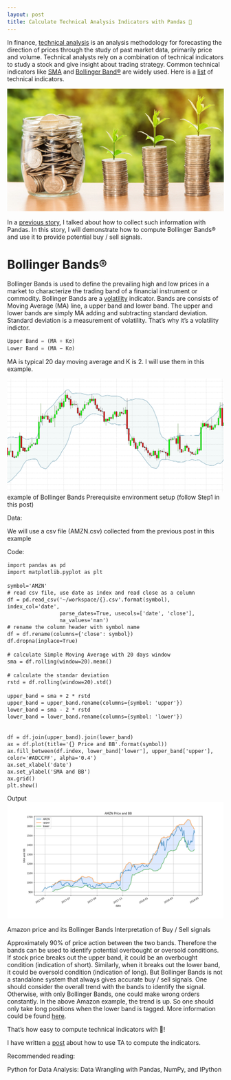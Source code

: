 ```yaml
---
layout: post
title: Calculate Technical Analysis Indicators with Pandas 🐼
---
```

In finance, [technical analysis](https://en.wikipedia.org/wiki/Technical_analysis) is an analysis methodology for forecasting the direction of prices through the study of past market data, primarily price and volume. Technical analysts rely on a combination of technical indicators to study a stock and give insight about trading strategy. Common technical indicators like [SMA](https://en.wikipedia.org/wiki/Moving_average#Simple_moving_average) and [Bollinger Band®](https://en.wikipedia.org/wiki/Bollinger_Bands) are widely used. Here is a [list](https://www.tradingtechnologies.com/help/x-study/technical-indicator-definitions/list-of-technical-indicators/) of technical indicators.

![header-1](/images/trading-header.jpeg)

In a [previous story](https://medium.com/@kyle.jinhai.li/collect-trading-data-with-pandas-library-8904659f2122), I talked about how to collect such information with Pandas. In this story, I will demonstrate how to compute Bollinger Bands® and use it to provide potential buy / sell signals.

# Bollinger Bands®

Bollinger Bands is used to define the prevailing high and low prices in a market to characterize the trading band of a financial instrument or commodity. Bollinger Bands are a [volatility](https://en.wikipedia.org/wiki/Volatility_%28finance%29) indicator. Bands are consists of Moving Average (MA) line, a upper band and lower band. The upper and lower bands are simply MA adding and subtracting standard deviation. Standard deviation is a measurement of volatility. That’s why it’s a volatility indictor.

```python
Upper Band = (MA + Kσ)
Lower Band = (MA − Kσ)
```
MA is typical 20 day moving average and K is 2. I will use them in this example.

![img-1](/images/trading-img1.png)
example of Bollinger Bands
Prerequisite environment setup (follow Step1 in this post)

Data:

We will use a csv file (AMZN.csv) collected from the previous post in this example

Code:
```python3
import pandas as pd
import matplotlib.pyplot as plt

symbol='AMZN'
# read csv file, use date as index and read close as a column
df = pd.read_csv('~/workspace/{}.csv'.format(symbol), index_col='date',
                 parse_dates=True, usecols=['date', 'close'],
                 na_values='nan')
# rename the column header with symbol name
df = df.rename(columns={'close': symbol})
df.dropna(inplace=True)

# calculate Simple Moving Average with 20 days window
sma = df.rolling(window=20).mean()

# calculate the standar deviation
rstd = df.rolling(window=20).std()

upper_band = sma + 2 * rstd
upper_band = upper_band.rename(columns={symbol: 'upper'})
lower_band = sma - 2 * rstd
lower_band = lower_band.rename(columns={symbol: 'lower'})


df = df.join(upper_band).join(lower_band)
ax = df.plot(title='{} Price and BB'.format(symbol))
ax.fill_between(df.index, lower_band['lower'], upper_band['upper'], color='#ADCCFF', alpha='0.4')
ax.set_xlabel('date')
ax.set_ylabel('SMA and BB')
ax.grid()
plt.show()
```

Output
![img-2](/images/trading-img2.png)


Amazon price and its Bollinger Bands
Interpretation of Buy / Sell signals

Approximately 90% of price action between the two bands. Therefore the bands can be used to identify potential overbought or oversold conditions. If stock price breaks out the upper band, it could be an overbought condition (indication of short). Similarly, when it breaks out the lower band, it could be oversold condition (indication of long). But Bollinger Bands is not a standalone system that always gives accurate buy / sell signals. One should consider the overall trend with the bands to identify the signal. Otherwise, with only Bollinger Bands, one could make wrong orders constantly. In the above Amazon example, the trend is up. So one should only take long positions when the lower band is tagged. More information could be found [here](https://www.investopedia.com/trading/using-bollinger-bands-to-gauge-trends/).

That’s how easy to compute technical indicators with 🐼!

I have written a [post](https://kylelix7.github.io/Trading-Strategy-Technical-Analysis-with-Python-TA-Lib/) about how to use TA to compute the indicators.

Recommended reading:

Python for Data Analysis: Data Wrangling with Pandas, NumPy, and IPython